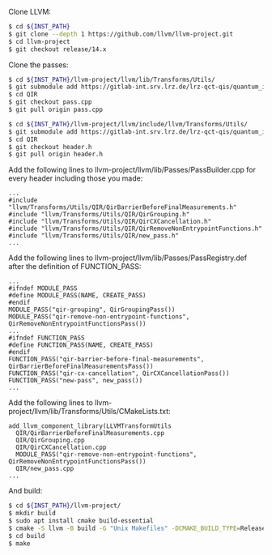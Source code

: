 Clone LLVM:
```bash
$ cd ${INST_PATH}
$ git clone --depth 1 https://github.com/llvm/llvm-project.git
$ cd llvm-project
$ git checkout release/14.x
```

Clone the passes:
```bash
$ cd ${INST_PATH}/llvm-project/llvm/lib/Transforms/Utils/
$ git submodule add https://gitlab-int.srv.lrz.de/lrz-qct-qis/quantum_intermediate_representation/qir_passes.git QIR
$ cd QIR
$ git checkout pass.cpp
$ git pull origin pass.cpp
```

```bash
$ cd ${INST_PATH}/llvm-project/llvm/include/llvm/Transforms/Utils/
$ git submodule add https://gitlab-int.srv.lrz.de/lrz-qct-qis/quantum_intermediate_representation/qir_passes.git QIR
$ cd QIR
$ git checkout header.h
$ git pull origin header.h
```

Add the following lines to llvm-project/llvm/lib/Passes/PassBuilder.cpp for every header including those you made:
```
...  
#include "llvm/Transforms/Utils/QIR/QirBarrierBeforeFinalMeasurements.h"  
#include "llvm/Transforms/Utils/QIR/QirGrouping.h"  
#include "llvm/Transforms/Utils/QIR/QirCXCancellation.h"  
#include "llvm/Transforms/Utils/QIR/QirRemoveNonEntrypointFunctions.h"  
#include "llvm/Transforms/Utils/QIR/new_pass.h"  
...
```

Add the following lines to llvm-project/llvm/lib/Passes/PassRegistry.def after the definition of FUNCTION_PASS:
```
...
#ifndef MODULE_PASS
#define MODULE_PASS(NAME, CREATE_PASS)
#endif
MODULE_PASS("qir-grouping", QirGroupingPass())
MODULE_PASS("qir-remove-non-entrypoint-functions", QirRemoveNonEntrypointFunctionsPass())  
...
#ifndef FUNCTION_PASS
#define FUNCTION_PASS(NAME, CREATE_PASS)
#endif
FUNCTION_PASS("qir-barrier-before-final-measurements", QirBarrierBeforeFinalMeasurementsPass())  
FUNCTION_PASS("qir-cx-cancellation", QirCXCancellationPass())  
FUNCTION_PASS("new-pass", new_pass())
...
```

Add the following lines to llvm-project/llvm/lib/Transforms/Utils/CMakeLists.txt:
```make
add_llvm_component_library(LLVMTransformUtils  
  QIR/QirBarrierBeforeFinalMeasurements.cpp  
  QIR/QirGrouping.cpp  
  QIR/QirCXCancellation.cpp  
  MODULE_PASS("qir-remove-non-entrypoint-functions", QirRemoveNonEntrypointFunctionsPass())  
  QIR/new_pass.cpp  
...
```

And build:
```bash
$ cd ${INST_PATH}/llvm-project/
$ mkdir build
$ sudo apt install cmake build-essential
$ cmake -S llvm -B build -G "Unix Makefiles" -DCMAKE_BUILD_TYPE=Release
$ cd build
$ make
```
